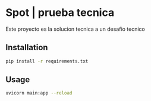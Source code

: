 # Spot | prueba tecnica

Este proyecto es la solucion tecnica a un desafio tecnico

## Installation

```bash
pip install -r requirements.txt
```

## Usage

```bash
uvicorn main:app --reload
```